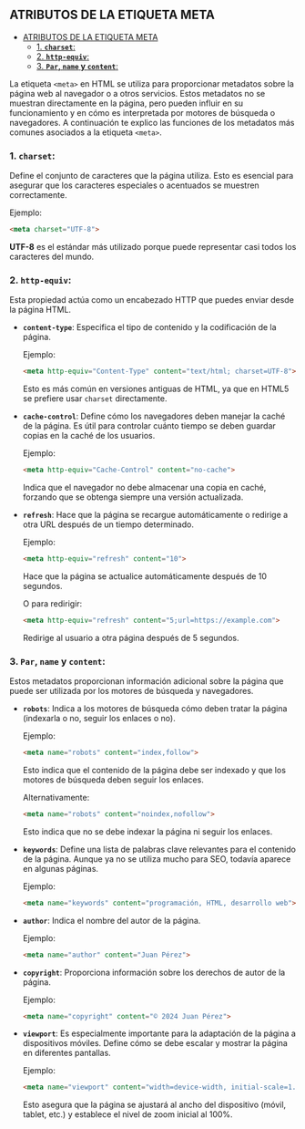 ## ATRIBUTOS DE LA ETIQUETA META
- [ATRIBUTOS DE LA ETIQUETA META](#atributos-de-la-etiqueta-meta)
  - [1. **`charset`**:](#1-charset)
  - [2. **`http-equiv`**:](#2-http-equiv)
  - [3. **`Par`, `name` y `content`**:](#3-par-name-y-content)

La etiqueta `<meta>` en HTML se utiliza para proporcionar metadatos sobre la página web al navegador o a otros servicios. Estos metadatos no se muestran directamente en la página, pero pueden influir en su funcionamiento y en cómo es interpretada por motores de búsqueda o navegadores. A continuación te explico las funciones de los metadatos más comunes asociados a la etiqueta `<meta>`.

### 1. **`charset`**: 
Define el conjunto de caracteres que la página utiliza. Esto es esencial para asegurar que los caracteres especiales o acentuados se muestren correctamente. 

Ejemplo: 
```html
<meta charset="UTF-8">
```
**UTF-8** es el estándar más utilizado porque puede representar casi todos los caracteres del mundo.

### 2. **`http-equiv`**: 
Esta propiedad actúa como un encabezado HTTP que puedes enviar desde la página HTML.

- **`content-type`**: Especifica el tipo de contenido y la codificación de la página.
  
  Ejemplo:
  ```html
  <meta http-equiv="Content-Type" content="text/html; charset=UTF-8">
  ```
  Esto es más común en versiones antiguas de HTML, ya que en HTML5 se prefiere usar `charset` directamente.

- **`cache-control`**: Define cómo los navegadores deben manejar la caché de la página. Es útil para controlar cuánto tiempo se deben guardar copias en la caché de los usuarios.

  Ejemplo:
  ```html
  <meta http-equiv="Cache-Control" content="no-cache">
  ```
  Indica que el navegador no debe almacenar una copia en caché, forzando que se obtenga siempre una versión actualizada.

- **`refresh`**: Hace que la página se recargue automáticamente o redirige a otra URL después de un tiempo determinado.

  Ejemplo:
  ```html
  <meta http-equiv="refresh" content="10">
  ```
  Hace que la página se actualice automáticamente después de 10 segundos.

  O para redirigir:
  ```html
  <meta http-equiv="refresh" content="5;url=https://example.com">
  ```
  Redirige al usuario a otra página después de 5 segundos.

### 3. **`Par`, `name` y `content`**: 
Estos metadatos proporcionan información adicional sobre la página que puede ser utilizada por los motores de búsqueda y navegadores.

- **`robots`**: Indica a los motores de búsqueda cómo deben tratar la página (indexarla o no, seguir los enlaces o no).

  Ejemplo:
  ```html
  <meta name="robots" content="index,follow">
  ```
  Esto indica que el contenido de la página debe ser indexado y que los motores de búsqueda deben seguir los enlaces.

  Alternativamente:
  ```html
  <meta name="robots" content="noindex,nofollow">
  ```
  Esto indica que no se debe indexar la página ni seguir los enlaces.

- **`keywords`**: Define una lista de palabras clave relevantes para el contenido de la página. Aunque ya no se utiliza mucho para SEO, todavía aparece en algunas páginas.

  Ejemplo:
  ```html
  <meta name="keywords" content="programación, HTML, desarrollo web">
  ```

- **`author`**: Indica el nombre del autor de la página.

  Ejemplo:
  ```html
  <meta name="author" content="Juan Pérez">
  ```

- **`copyright`**: Proporciona información sobre los derechos de autor de la página.

  Ejemplo:
  ```html
  <meta name="copyright" content="© 2024 Juan Pérez">
  ```

- **`viewport`**: Es especialmente importante para la adaptación de la página a dispositivos móviles. Define cómo se debe escalar y mostrar la página en diferentes pantallas.

  Ejemplo:
  ```html
  <meta name="viewport" content="width=device-width, initial-scale=1.0">
  ```
  Esto asegura que la página se ajustará al ancho del dispositivo (móvil, tablet, etc.) y establece el nivel de zoom inicial al 100%.
